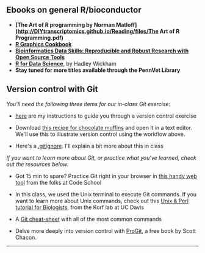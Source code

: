 ## Ebooks on general R/bioconductor

* **[The Art of R programming by Norman Matloff](http://DIYtranscriptomics.github.io/Reading/files/The Art of R Programming.pdf)**
* **[R Graphics Cookbook](http://hdl.library.upenn.edu/1017.12/1675994)**
* **[Bioinformatics Data Skills: Reproducible and Robust Research with Open Source Tools](http://hdl.library.upenn.edu/1017.12/1448673)**
* **[R for Data Science](http://r4ds.had.co.nz/)**, by Hadley Wickham
* **Stay tuned for more titles available through the PennVet Library**



## Version control with Git

_You'll need the following three items for our in-class Git exercise:_

* [here](http://TranscriptomicsWorkshop.github.io/Reading/files/Git_instructions.pdf) are my instructions to guide you through a version control exercise

* Download [this recipe for chocolate muffins](http://TranscriptomicsWorkshop.github.io/Reading/files/chocolateMuffin.txt) and open it in a text editor.  We'll use this to illustrate version control using the workflow above.

* Here's a [.gitignore](http://TranscriptomicsWorkshop.github.io/Reading/files/gitignore.txt). I'll explain a bit more about this in class

_If you want to learn more about Git, or practice what you've learned, check out the resources below:_

* Got 15 min to spare?  Practice Git right in your browser in [this handy web tool](https://try.github.io/levels/1/challenges/1) from the folks at Code School

* In this class, we used the Unix terminal to execute Git commands.  If you want to learn more about Unix commands, check out this [Unix & Perl tutorial for Biologists](http://korflab.ucdavis.edu/unix_and_Perl/), from the Korf lab at UC Davis

* A [Git cheat-sheet](https://training.github.com/kit/downloads/github-git-cheat-sheet.pdf) with all of the most common commands

* Delve more deeply into version control with [ProGit](http://git-scm.com/book), a free book by Scott Chacon.

-----------------------------